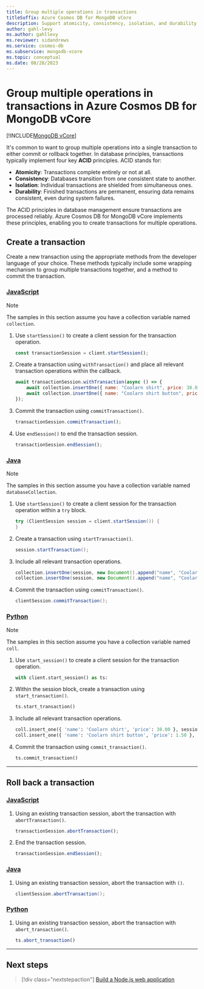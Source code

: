```yaml
---
title: Group multiple operations in transactions
titleSuffix: Azure Cosmos DB for MongoDB vCore
description: Support atomicity, consistency, isolation, and durability with transactions in Azure Cosmos DB for MongoDB vCore.
author: gahl-levy
ms.author: gahllevy
ms.reviewer: sidandrews
ms.service: cosmos-db
ms.subservice: mongodb-vcore
ms.topic: conceptual
ms.date: 08/28/2023
---
```


# Group multiple operations in transactions in Azure Cosmos DB for MongoDB vCore

[!INCLUDE[MongoDB vCore](../../includes/appliesto-mongodb-vcore.md)]

It's common to want to group multiple operations into a single transaction to either commit or rollback together. In database principles, transactions typically implement four key **ACID** principles. ACID stands for:

- **Atomicity**: Transactions complete entirely or not at all.
- **Consistency**: Databases transition from one consistent state to another.
- **Isolation**: Individual transactions are shielded from simultaneous ones.
- **Durability**: Finished transactions are permanent, ensuring data remains consistent, even during system failures.

The ACID principles in database management ensure transactions are processed reliably. Azure Cosmos DB for MongoDB vCore implements these principles, enabling you to create transactions for multiple operations.

## Create a transaction

Create a new transaction using the appropriate methods from the developer language of your choice. These methods typically include some wrapping mechanism to group multiple transactions together, and a method to commit the transaction.

### [JavaScript](#tab/javascript)

> [!NOTE]
> The samples in this section assume you have a collection variable named `collection`.

1. Use `startSession()` to create a client session for the transaction operation.

    ```javascript
    const transactionSession = client.startSession();
    ```

1. Create a transaction using `withTransaction()` and place all relevant transaction operations within the callback.

    ```javascript
    await transactionSession.withTransaction(async () => {
        await collection.insertOne({ name: "Coolarn shirt", price: 38.00 }, transactionSession);
        await collection.insertOne({ name: "Coolarn shirt button", price: 1.50 }, transactionSession);
    });
    ```

1. Commit the transaction using `commitTransaction()`.

    ```javascript
    transactionSession.commitTransaction();
    ```

1. Use `endSession()` to end the transaction session.

    ```javascript
    transactionSession.endSession();
    ```

### [Java](#tab/java)

> [!NOTE]
> The samples in this section assume you have a collection variable named `databaseCollection`.

1. Use `startSession()` to create a client session for the transaction operation within a `try` block.

    ```java
    try (ClientSession session = client.startSession()) {
    }
    ```

1. Create a transaction using `startTransaction()`.

    ```java
    session.startTransaction();
    ```

1. Include all relevant transaction operations.

    ```java
    collection.insertOne(session, new Document().append("name", "Coolarn shirt").append("price", 38.00));
    collection.insertOne(session, new Document().append("name", "Coolarn shirt button").append("price", 1.50));
    ```

1. Commit the transaction using `commitTransaction()`.

    ```java
    clientSession.commitTransaction();
    ```

### [Python](#tab/python)

> [!NOTE]
> The samples in this section assume you have a collection variable named `coll`.

1. Use `start_session()` to create a client session for the transaction operation.

    ```python
    with client.start_session() as ts:
    ```

1. Within the session block, create a transaction using `start_transaction()`.

    ```python
    ts.start_transaction()
    ```

1. Include all relevant transaction operations.

    ```python
    coll.insert_one({ 'name': 'Coolarn shirt', 'price': 38.00 }, session=ts)
    coll.insert_one({ 'name': 'Coolarn shirt button', 'price': 1.50 }, session=ts)
    ```

1. Commit the transaction using `commit_transaction()`.

    ```python
    ts.commit_transaction()
    ```

---

## Roll back a transaction

### [JavaScript](#tab/javascript)

1. Using an existing transaction session, abort the transaction with `abortTransaction()`.

    ```javascript
    transactionSession.abortTransaction();
    ```

1. End the transaction session.

    ```javascript
    transactionSession.endSession();
    ```

### [Java](#tab/java)

1. Using an existing transaction session, abort the transaction with `()`.

    ```java
    clientSession.abortTransaction();
    ```

### [Python](#tab/python)

1. Using an existing transaction session, abort the transaction with `abort_transaction()`.

    ```javascript
    ts.abort_transaction()
    ```

---

## Next steps

> [!div class="nextstepaction"]
> [Build a Node.js web application](tutorial-nodejs-web-app.md)
